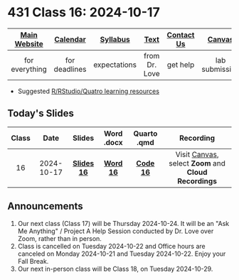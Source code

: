 # 431 Class 16: 2024-10-17

[Main Website](https://thomaselove.github.io/431-2024/) | [Calendar](https://thomaselove.github.io/431-2024/calendar.html) | [Syllabus](https://thomaselove.github.io/431-syllabus-2024/) | [Text](https://thomaselove.github.io/431-book/) | [Contact Us](https://thomaselove.github.io/431-2024/contact.html) | [Canvas](https://canvas.case.edu) | [Data and Code](https://github.com/THOMASELOVE/431-data)
:-----------: | :--------------: | :----------: | :---------: | :-------------: | :-----------: | :------------:
for everything | for deadlines | expectations | from Dr. Love | get help | lab submission | for downloads

- Suggested [R/RStudio/Quatro learning resources](https://thomaselove.github.io/431-2024/resources.html)

## Today's Slides

Class | Date | Slides | Word .docx | Quarto .qmd | Recording
:---: | :--------: | :------: | :------: | :------: | :-------------:
16 | 2024-10-17 | **[Slides 16](https://thomaselove.github.io/431-slides-2024/class16.html)** | **[Word 16](https://thomaselove.github.io/431-slides-2024/class16w.docx)** | **[Code 16](https://github.com/THOMASELOVE/431-slides-2024/blob/main/class16.qmd)** | Visit [Canvas](https://canvas.case.edu/), select **Zoom** and **Cloud Recordings**

## Announcements

1. Our next class (Class 17) will be Thursday 2024-10-24. It will be an "Ask Me Anything" / Project A Help Session conducted by Dr. Love over Zoom, rather than in person.
2. Class is cancelled on Tuesday 2024-10-22 and Office hours are canceled on Monday 2024-10-21 and Tuesday 2024-10-22. Enjoy your Fall Break.
3. Our next in-person class will be Class 18, on Tuesday 2024-10-29.
